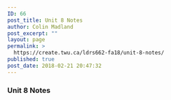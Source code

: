 ```yaml
---
ID: 66
post_title: Unit 8 Notes
author: Colin Madland
post_excerpt: ""
layout: page
permalink: >
  https://create.twu.ca/ldrs662-fa18/unit-8-notes/
published: true
post_date: 2018-02-21 20:47:32
---
```

### Unit 8 Notes